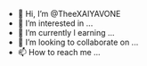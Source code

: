 - 👋 Hi, I’m @TheeXAIYAVONE
- 👀 I’m interested in ...
- 🌱 I’m currently l
earning ...
- 💞️ I’m looking to collaborate on ...
- 📫 How to reach me ...

<!---
TheeXAIYAVONE/TheeXAIYAVONE is a ✨ special ✨ repository because its `README.md` (this file) appears on your GitHub profile.
You can click the Preview link to take a look at your changes.
--->
